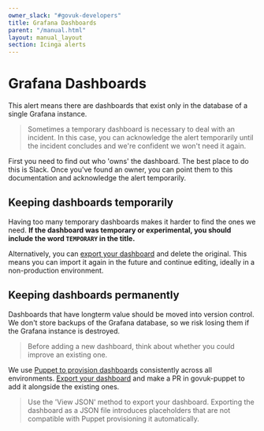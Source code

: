 ```yaml
---
owner_slack: "#govuk-developers"
title: Grafana Dashboards
parent: "/manual.html"
layout: manual_layout
section: Icinga alerts
---
```


# Grafana Dashboards

This alert means there are dashboards that exist only in the database of a single Grafana instance.

> Sometimes a temporary dashboard is necessary to deal with an incident. In this case, you can acknowledge the alert temporarily until the incident concludes and we're confident we won't need it again.

First you need to find out who 'owns' the dashboard. The best place to do this is Slack. Once you've found an owner, you can point them to this documentation and acknowledge the alert temporarily.

## Keeping dashboards temporarily

Having too many temporary dashboards makes it harder to find the ones we need. **If the dashboard was temporary or experimental, you should include the word `TEMPORARY` in the title.**

Alternatively, you can [export your dashboard][grafana-export] and delete the original. This means you can import it again in the future and continue editing, ideally in a non-production environment.

## Keeping dashboards permanently

Dashboards that have longterm value should be moved into version control. We don't store backups of the Grafana database, so we risk losing them if the Grafana instance is destroyed.

> Before adding a new dashboard, think about whether you could improve an existing one.

We use [Puppet to provision dashboards][puppet-grafana] consistently across all environments. [Export your dashboard][grafana-export] and make a PR in govuk-puppet to add it alongside the existing ones.

> Use the 'View JSON' method to export your dashboard. Exporting the dashboard as a JSON file introduces placeholders that are not compatible with Puppet provisioning it automatically.

[grafana-export]: https://grafana.com/docs/grafana/latest/reference/export_import/#exporting-a-dashboard
[puppet-grafana]: https://github.com/alphagov/govuk-puppet/tree/master/modules/grafana/files/dashboards
